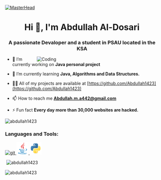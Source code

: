 [![MasterHead](https://hbr.org/resources/images/article_assets/2020/03/BR2003_SYN_CARLSON.png)](https://rishavchanda.io
)
<h1 align="center">Hi 👋, I'm Abdullah Al-Dosari</h1>
<h3 align="center">A passionate Devaloper and a student in PSAU located in the KSA</h3>
<img align="right" alt="Coding" width="400" src="https://media.giphy.com/media/MeJgB3yMMwIaHmKD4z/giphy.gif">

- 🔭 I’m currently working on **Java personal project**

- 🌱 I’m currently learning **Java, Algorithms and Data Structures.**

- 👨‍💻 All of my projects are available at [https://github.com/Abdullah1423](https://github.com/Abdullah1423)

- 📫 How to reach me **Abdullah.m.a442@gmail.com**

- ⚡ Fun fact **Every day more than 30,000 websites are hacked.**
<p align="left"> <img src="https://komarev.com/ghpvc/?username=abdullah1423&label=Profile%20views&color=0e75b6&style=flat" alt="abdullah1423" /> </p>
<p align="left">
</p>
<h3 align="left">Languages and Tools:</h3>
<p align="left"> <a href="https://git-scm.com/" target="_blank" rel="noreferrer"> <img src="https://www.vectorlogo.zone/logos/git-scm/git-scm-icon.svg" alt="git" width="40" height="40"/> </a> <a href="https://www.java.com" target="_blank" rel="noreferrer"> <img src="https://raw.githubusercontent.com/devicons/devicon/master/icons/java/java-original.svg" alt="java" width="40" height="40"/> </a> <a href="https://www.python.org" target="_blank" rel="noreferrer"> <img src="https://raw.githubusercontent.com/devicons/devicon/master/icons/python/python-original.svg" alt="python" width="40" height="40"/> </a> </p>


<p>&nbsp;<img align="center" src="https://github-readme-stats.vercel.app/api?username=abdullah1423&show_icons=true&locale=en" alt="abdullah1423" /></p>

<p><img align="center" src="https://github-readme-streak-stats.herokuapp.com/?user=abdullah1423&" alt="abdullah1423" /></p>
